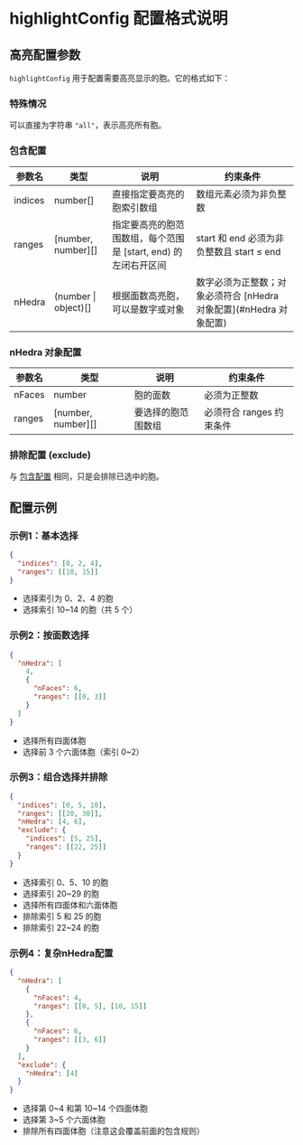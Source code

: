 # highlightConfig 配置格式说明

## 高亮配置参数

`highlightConfig` 用于配置需要高亮显示的胞。它的格式如下：

### 特殊情况

可以直接为字符串 `"all"`，表示高亮所有胞。

### 包含配置

| 参数名  | 类型                 | 说明                                                           | 约束条件                                                           |
|---------|----------------------|----------------------------------------------------------------|--------------------------------------------------------------------|
| indices | number[]             | 直接指定要高亮的胞索引数组                                     | 数组元素必须为非负整数                                             |
| ranges  | [number, number][]   | 指定要高亮的胞范围数组，每个范围是 [start, end) 的左闭右开区间 | start 和 end 必须为非负整数且 start ≤ end                          |
| nHedra  | (number \| object)[] | 根据面数高亮胞，可以是数字或对象                               | 数字必须为正整数；对象必须符合 [nHedra 对象配置](#nHedra 对象配置) |

### nHedra 对象配置

| 参数名 | 类型               | 说明               | 约束条件                 |
|--------|--------------------|--------------------|--------------------------|
| nFaces | number             | 胞的面数           | 必须为正整数             |
| ranges | [number, number][] | 要选择的胞范围数组 | 必须符合 ranges 约束条件 |

### 排除配置 (exclude)

与 [包含配置](#包含配置) 相同，只是会排除已选中的胞。

## 配置示例

### 示例1：基本选择
```json
{
  "indices": [0, 2, 4],
  "ranges": [[10, 15]]
}
```
- 选择索引为 0、2、4 的胞
- 选择索引 10~14 的胞（共 5 个）

### 示例2：按面数选择
```json
{
  "nHedra": [
    4,
    {
      "nFaces": 6,
      "ranges": [[0, 3]]
    }
  ]
}
```
- 选择所有四面体胞
- 选择前 3 个六面体胞（索引 0~2）

### 示例3：组合选择并排除
```json
{
  "indices": [0, 5, 10],
  "ranges": [[20, 30]],
  "nHedra": [4, 6],
  "exclude": {
    "indices": [5, 25],
    "ranges": [[22, 25]]
  }
}
```
- 选择索引 0、5、10 的胞
- 选择索引 20~29 的胞
- 选择所有四面体和六面体胞
- 排除索引 5 和 25 的胞
- 排除索引 22~24 的胞

### 示例4：复杂nHedra配置
```json
{
  "nHedra": [
    {
      "nFaces": 4,
      "ranges": [[0, 5], [10, 15]]
    },
    {
      "nFaces": 6,
      "ranges": [[3, 6]]
    }
  ],
  "exclude": {
    "nHedra": [4]
  }
}
```
- 选择第 0~4 和第 10~14 个四面体胞
- 选择第 3~5 个六面体胞
- 排除所有四面体胞（注意这会覆盖前面的包含规则）